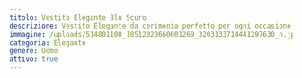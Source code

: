 ```yaml
---
titolo: Vestito Elegante Blu Scuro
descrizione: Vestito Elegante da cerimonia perfetto per ogni occasione
immagine: /uploads/514801108_18512020660001269_3203133714441297630_n.jpg
categoria: Elegante
genere: Uomo
attivo: true
---
```


